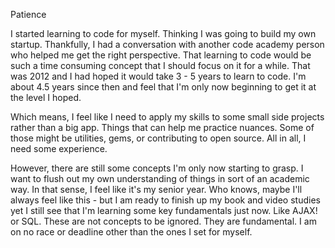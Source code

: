 Patience

I started learning to code for myself. Thinking I was going to build my own startup. Thankfully, I had a conversation with another code academy person who helped me get the right perspective. That learning to code would be such a time consuming concept that I should focus on it for a while. That was 2012 and I had hoped it would take 3 - 5 years to learn to code. I'm about 4.5 years since then and feel that I'm only now beginning to get it at the level I hoped. 

Which means, I feel like I need to apply my skills to some small side projects rather than a big app. Things that can help me practice nuances. Some of those might be utilities, gems, or contributing to open source. All in all, I need some experience.

However, there are still some concepts I'm only now starting to grasp. I want to flush out my own understanding of things in sort of an academic way. In that sense, I feel like it's my senior year. Who knows, maybe I'll always feel like this - but I am ready to finish up my book and video studies yet I still see that I'm learning some key fundamentals just now. Like AJAX! or SQL. These are not concepts to be ignored. They are fundamental. I am on no race or deadline other than the ones I set for myself.